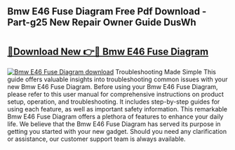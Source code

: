 ## Bmw E46 Fuse Diagram Free Pdf Download - Part-g25 New Repair Owner Guide DusWh

# <h2><a href="http://dfmc1h7.blite.top/?on=Bmw+E46+Fuse+Diagram">🔗Download New 👉🔴 Bmw E46 Fuse Diagram</a></h2>

[![Bmw E46 Fuse Diagram download](https://i.imgur.com/lujVjoI.png)](http://dfmc1h7.blite.top/?on=Bmw+E46+Fuse+Diagram)
Troubleshooting Made Simple This guide offers valuable insights into troubleshooting common issues with your new Bmw E46 Fuse Diagram. Before using your Bmw E46 Fuse Diagram, please refer to this user manual for comprehensive instructions on product setup, operation, and troubleshooting. It includes step-by-step guides for using each feature, as well as important safety information. This remarkable Bmw E46 Fuse Diagram offers a plethora of features to enhance your daily life. We believe that the Bmw E46 Fuse Diagram has served its purpose in getting you started with your new gadget. Should you need any clarification or assistance, our customer support team is always available.
